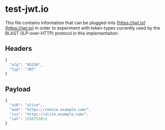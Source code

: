 # test-jwt.io

This file contains information that can be plugged-into [https://jwt.io](https://jwt.io) in order to experiment with token-types currently used by the BLAST \(ILP-over-HTTP\) protocol in this implementaiton:

## Headers

```javascript
{
  "alg": "HS256",
  "typ": "JWT"
}
```

## Payload

```javascript
{
  "sub": "alice",
  "aud": "https://connie.example.com/",
  "iss": "https://alice.example.com/",
  "iat": 1556751813
}
```

